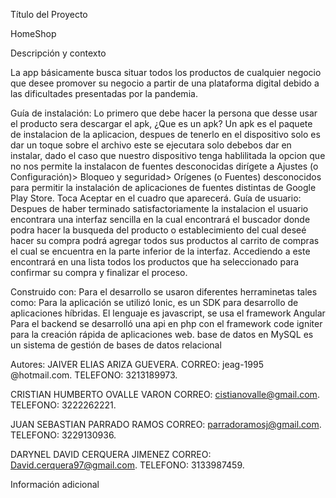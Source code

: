Título del Proyecto

HomeShop

Descripción y contexto
 
La app básicamente busca situar todos los productos de cualquier
negocio que desee promover su negocio a partir de una plataforma digital 
debido a las dificultades presentadas por la pandemia.

Guía de instalación:
Lo primero que debe hacer la persona que desse usar el producto sera descargar el apk, ¿Que es un apk?
Un apk es el paquete de instalacion de la aplicacion, despues de tenerlo en el dispositivo solo es dar un toque sobre el archivo
este se ejecutara solo debebos dar en instalar, dado el caso que nuestro dispositivo tenga hablilitada la opcion que no nos permite 
la instalacon de fuentes desconocidas dirígete a Ajustes (o Configuración)> Bloqueo y seguridad> Orígenes (o Fuentes) 
desconocidos para permitir la instalación de aplicaciones de fuentes distintas de Google Play Store. 
Toca Aceptar en el cuadro que aparecerá.
Guía de usuario:
Despues de haber terminado satisfactoriamente la instalacion el usuario encontrara una interfaz sencilla 
en la cual encontrará el buscador donde podra hacer la busqueda del producto o establecimiento del cual deseé hacer su compra
podrá agregar todos sus productos al carrito de compras el cual se encuentra en la parte inferior de la interfaz. Accediendo a 
este encontrará en una lista todos los productos que ha seleccionado para confirmar su compra y finalizar el proceso.
 

Construido con:
Para el desarrollo se usaron diferentes herraminetas tales como:
Para la aplicación se utilizó Ionic, es un SDK para desarrollo de aplicaciones híbridas.
El lenguaje es javascript, se usa el framework Angular
Para el backend se desarrolló una api en php con el framework code igniter para la creación rápida de aplicaciones web.
base de datos en MySQL es un sistema de gestión de bases de datos relacional

Autores:
JAIVER ELIAS ARIZA GUEVERA.
CORREO: jeag-1995
@hotmail.com.
TELEFONO: 3213189973.

CRISTIAN HUMBERTO OVALLE VARON
CORREO: cistianovalle@gmail.com.
TELEFONO: 3222262221.

JUAN SEBASTIAN PARRADO RAMOS
CORREO: parradoramosj@gmail.com.
TELEFONO: 3229130936.

DARYNEL DAVID CERQUERA JIMENEZ
CORREO: David.cerquera97@gmail.com.
TELEFONO: 3133987459.


 
Información adicional
 






